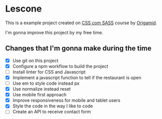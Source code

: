 # Lescone

This is a example project created on [CSS com SASS](https://www.origamid.com/curso/css-com-sass/)
course by [Origamid](https://www.origamid.com).

I'm gonna improve this project by my free time.

## Changes that I'm gonna make during the time
- [x] Use git on this project
- [x] Configure a npm workflow to build the project
- [ ] Install linter for CSS and Javascript
- [x] Implement a javascript function to tell if the restaurant is open
- [ ] Use em to style code instead px
- [x] Use normalize instead reset
- [x] Use mobile first approach
- [x] Improve responsiveness for mobile and tablet users
- [x] Style the code in the way I like to code
- [ ] Create an API to receive contact form
